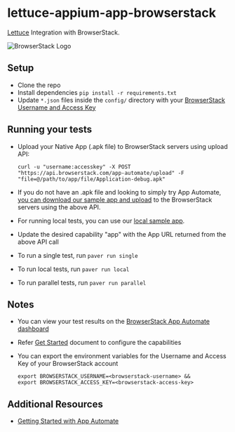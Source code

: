 # lettuce-appium-app-browserstack
[Lettuce](http://lettuce.it/) Integration with BrowserStack.

![BrowserStack Logo](https://d98b8t1nnulk5.cloudfront.net/production/images/layout/logo-header.png?1469004780)

## Setup

- Clone the repo
- Install dependencies `pip install -r requirements.txt`
- Update `*.json` files inside the `config/` directory with your [BrowserStack Username and Access Key](https://www.browserstack.com/accounts/settings)


## Running your tests
- Upload your Native App (.apk file) to BrowserStack servers using upload API:

  ```
  curl -u "username:accesskey" -X POST "https://api.browserstack.com/app-automate/upload" -F "file=@/path/to/app/file/Application-debug.apk"
  ```

- If you do not have an .apk file and looking to simply try App Automate, [you can download our sample app and upload](https://www.browserstack.com/app-automate/sample-apps/android/WikipediaSample.apk)
to the BrowserStack servers using the above API.
- For running local tests, you can use our [local sample app]((https://www.browserstack.com/app-automate/sample-apps/android/LocalSample.apk)).
- Update the desired capability "app" with the App URL returned from the above API call
- To run a single test, run `paver run single`
- To run local tests, run `paver run local`
- To run parallel tests, run `paver run parallel`


## Notes
* You can view your test results on the [BrowserStack App Automate dashboard](https://www.browserstack.com/app-automate)
* Refer [Get Started](https://www.browserstack.com/app-automate/appium-lettuce) document to configure the capabilities
* You can export the environment variables for the Username and Access Key of your BrowserStack account
  
  ```
  export BROWSERSTACK_USERNAME=<browserstack-username> &&
  export BROWSERSTACK_ACCESS_KEY=<browserstack-access-key>
  ```
  
## Additional Resources
* [Getting Started with App Automate](https://www.browserstack.com/app-automate/appium-lettuce)
